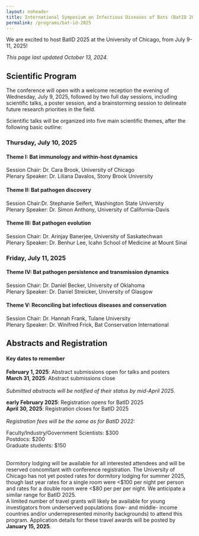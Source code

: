 ```yaml
---
layout: noheader
title: International Symposium on Infectious Diseases of Bats (BatID 2025)
permalink: /programs/bat-id-2025
---
```



<div class="bs-callout bs-callout-info">
<p>We are excited to host BatID 2025 at the University of Chicago, from July 9-11, 2025!</p>
<p><em>This page last updated October 13, 2024.</em></p>

</div>


<h2>Scientific Program</h2>

The conference will open with a welcome reception the evening of Wednesday, July 9, 2025, followed by two full day sessions, including scientific talks, a poster session, and a brainstorming session to delineate future research priorities in the field. 

Scientific talks will be organized into five main scientific themes, after the following basic outline:

<h3>Thursday, July 10, 2025</h3>
<h4>Theme I: Bat immunology and within-host dynamics</h4>

Session Chair: Dr. Cara Brook, University of Chicago <br>
Plenary Speaker: Dr. Liliana Davalos, Stony Brook University

<h4>Theme II: Bat pathogen discovery</h4>

Session Chair:Dr. Stephanie Seifert, Washington State University <br>
Plenary Speaker: Dr. Simon Anthony, University of California-Davis

<h4>Theme III: Bat pathogen evolution</h4>
Session Chair: Dr. Arinjay Banerjee, University of Saskatechwan <br>
Plenary Speaker: Dr. Benhur Lee, Icahn School of Medicine at Mount Sinai

<h3>Friday, July 11, 2025</h3>

<h4>Theme IV: Bat pathogen persistence and transmission dynamics</h4>
Session Chair: Dr. Daniel Becker, University of Oklahoma <br>
Plenary Speaker: Dr. Daniel Streicker, University of Glasgow

<h4>Theme V: Reconciling bat infectious diseases and conservation</h4>
Session Chair: Dr. Hannah Frank, Tulane University <br>
Plenary Speaker: Dr. Winifred Frick, Bat Conservation International


<h2>Abstracts and Registration</h2>
<h4>Key dates to remember</h4>

<strong>February 1, 2025</strong>: Abstract submissions open for talks and posters <br>
<strong>March 31, 2025</strong>: Abstract submissions close  <br>
<br>
<em> Submitted abstracts will be notified of their status by mid-April 2025. </em> 

<strong>early February 2025</strong>: Registration opens for BatID 2025<br>
<strong>April 30, 2025</strong>: Registration closes for BatID 2025 <br>
<br>
<em>Registration fees will be the same as for BatID 2022:</em> <br>
 
Faculty/Industry/Government Scientists: $300  <br>
Postdocs: $200 <br>
Graduate students: $150 <br>

<br>
Dormitory lodging will be available for all interested attendees and will be reserved concomitant with conference registration. The University of Chicago has not yet posted rates for dormitory lodging for summer 2025, though last year rates for a single room were <$100 per night per person and rates for a double room were <$80 per per per night. We anticipate a similar range for BatID 2025. 

<br>
A limited number of travel grants will likely be available for young investigators from underserved populations (low- and middle- income countries and/or underrepresented minority backgrounds) to attend this program. Application details for these travel awards will be posted by <strong>January 15, 2025</strong>. 

